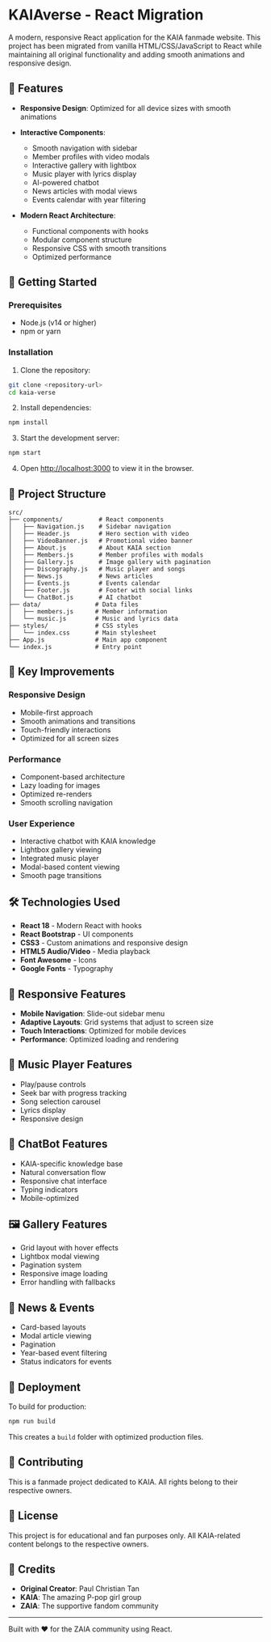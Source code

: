 # KAIAverse - React Migration

A modern, responsive React application for the KAIA fanmade website. This project has been migrated from vanilla HTML/CSS/JavaScript to React while maintaining all original functionality and adding smooth animations and responsive design.

## 🌟 Features

- **Responsive Design**: Optimized for all device sizes with smooth animations
- **Interactive Components**: 
  - Smooth navigation with sidebar
  - Member profiles with video modals
  - Interactive gallery with lightbox
  - Music player with lyrics display
  - AI-powered chatbot
  - News articles with modal views
  - Events calendar with year filtering

- **Modern React Architecture**:
  - Functional components with hooks
  - Modular component structure
  - Responsive CSS with smooth transitions
  - Optimized performance

## 🚀 Getting Started

### Prerequisites
- Node.js (v14 or higher)
- npm or yarn

### Installation

1. Clone the repository:
```bash
git clone <repository-url>
cd kaia-verse
```

2. Install dependencies:
```bash
npm install
```

3. Start the development server:
```bash
npm start
```

4. Open [http://localhost:3000](http://localhost:3000) to view it in the browser.

## 📁 Project Structure

```
src/
├── components/          # React components
│   ├── Navigation.js    # Sidebar navigation
│   ├── Header.js        # Hero section with video
│   ├── VideoBanner.js   # Promotional video banner
│   ├── About.js         # About KAIA section
│   ├── Members.js       # Member profiles with modals
│   ├── Gallery.js       # Image gallery with pagination
│   ├── Discography.js   # Music player and songs
│   ├── News.js          # News articles
│   ├── Events.js        # Events calendar
│   ├── Footer.js        # Footer with social links
│   └── ChatBot.js       # AI chatbot
├── data/               # Data files
│   ├── members.js      # Member information
│   └── music.js        # Music and lyrics data
├── styles/             # CSS styles
│   └── index.css       # Main stylesheet
├── App.js              # Main app component
└── index.js            # Entry point
```

## 🎨 Key Improvements

### Responsive Design
- Mobile-first approach
- Smooth animations and transitions
- Touch-friendly interactions
- Optimized for all screen sizes

### Performance
- Component-based architecture
- Lazy loading for images
- Optimized re-renders
- Smooth scrolling navigation

### User Experience
- Interactive chatbot with KAIA knowledge
- Lightbox gallery viewing
- Integrated music player
- Modal-based content viewing
- Smooth page transitions

## 🛠️ Technologies Used

- **React 18** - Modern React with hooks
- **React Bootstrap** - UI components
- **CSS3** - Custom animations and responsive design
- **HTML5 Audio/Video** - Media playback
- **Font Awesome** - Icons
- **Google Fonts** - Typography

## 📱 Responsive Features

- **Mobile Navigation**: Slide-out sidebar menu
- **Adaptive Layouts**: Grid systems that adjust to screen size
- **Touch Interactions**: Optimized for mobile devices
- **Performance**: Optimized loading and rendering

## 🎵 Music Player Features

- Play/pause controls
- Seek bar with progress tracking
- Song selection carousel
- Lyrics display
- Responsive design

## 🤖 ChatBot Features

- KAIA-specific knowledge base
- Natural conversation flow
- Responsive chat interface
- Typing indicators
- Mobile-optimized

## 🖼️ Gallery Features

- Grid layout with hover effects
- Lightbox modal viewing
- Pagination system
- Responsive image loading
- Error handling with fallbacks

## 📰 News & Events

- Card-based layouts
- Modal article viewing
- Pagination
- Year-based event filtering
- Status indicators for events

## 🚀 Deployment

To build for production:

```bash
npm run build
```

This creates a `build` folder with optimized production files.

## 🤝 Contributing

This is a fanmade project dedicated to KAIA. All rights belong to their respective owners.

## 📄 License

This project is for educational and fan purposes only. All KAIA-related content belongs to the respective owners.

## 🙏 Credits

- **Original Creator**: Paul Christian Tan
- **KAIA**: The amazing P-pop girl group
- **ZAIA**: The supportive fandom community

---

Built with ❤️ for the ZAIA community using React.